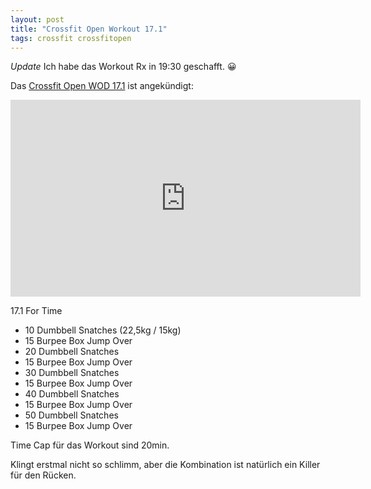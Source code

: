 ```yaml
---
layout: post
title: "Crossfit Open Workout 17.1"
tags: crossfit crossfitopen
---
```

*Update* Ich habe das Workout Rx in 19:30 geschafft. 😀

Das [Crossfit Open WOD 17.1][0] ist angekündigt:

<iframe width="560" height="315" src="https://www.youtube-nocookie.com/embed/ufUKkrH03rE" frameborder="0" allowfullscreen></iframe>

17.1 For Time

  * 10 Dumbbell Snatches (22,5kg / 15kg)
  * 15 Burpee Box Jump Over
  * 20 Dumbbell Snatches
  * 15 Burpee Box Jump Over
  * 30 Dumbbell Snatches
  * 15 Burpee Box Jump Over
  * 40 Dumbbell Snatches
  * 15 Burpee Box Jump Over
  * 50 Dumbbell Snatches
  * 15 Burpee Box Jump Over

Time Cap für das Workout sind 20min.

Klingt erstmal nicht so schlimm, aber die Kombination ist natürlich ein Killer für den Rücken.

[0]: https://games.crossfit.com/workouts/open/2017/17.1?division=1&workout_type=rx
